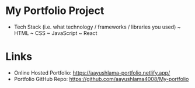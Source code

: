 # My Portfolio Project

- Tech Stack (i.e. what technology / frameworks / libraries you used)
  ~ HTML
  ~ CSS
  ~ JavaScript
  ~ React

# Links

- Online Hosted Portfolio: <https://aayushlama-portfolio.netlify.app/>
- Portfolio GitHub Repo: <https://github.com/aayushlama4008/My-portfolio>